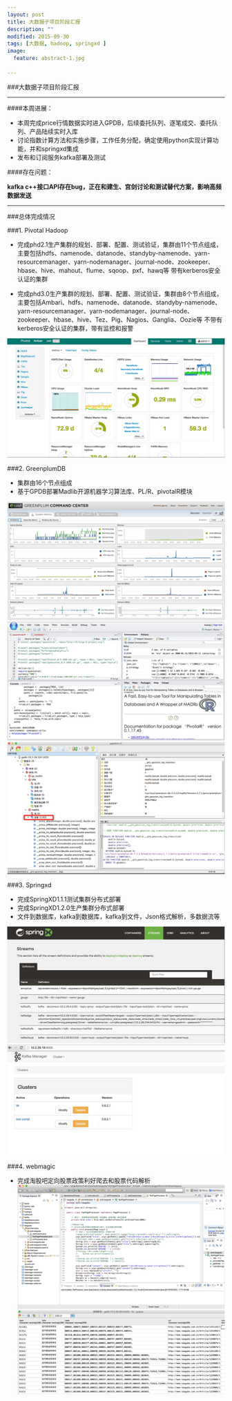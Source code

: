 ```yaml
---
layout: post
title: 大数据子项目阶段汇报
description: ""
modified: 2015-09-30
tags: [大数据, hadoop, springxd ]
image:
  feature: abstract-1.jpg

---
```


###大数据子项目阶段汇报
- - -

####本周进展：

* 本周完成price行情数据实时进入GPDB，后续委托队列、逐笔成交、委托队列、产品陆续实时入库
* 讨论指数计算方法和实施步骤，工作任务分配，确定使用python实现计算功能，并和springxd集成
* 发布和订阅服务kafka部署及测试

####存在问题：

**kafka c++接口API存在bug，正在和建生、宫剑讨论和测试替代方案，影响高频数据发送**



- - -

###总体完成情况

###1. Pivotal Hadoop
* 完成phd2.1生产集群的规划、部署、配置、测试验证，集群由11个节点组成，主要包括hdfs、namenode、datanode、standyby-namenode、yarn-resourcemanager、yarn-nodemanager、journal-node、zookeeper、hbase、hive、mahout、flume、sqoop、pxf、hawq等
带有kerberos安全认证的集群

* 完成phd3.0生产集群的规划、部署、配置、测试验证，集群由8个节点组成，主要包括Ambari、hdfs、namenode、datanode、standyby-namenode、yarn-resourcemanager、yarn-nodemanager、journal-node、zookeeper、hbase、hive、Tez、Pig、Nagios、Ganglia、Oozie等
不带有kerberos安全认证的集群，带有监控和报警

![phd3.0](/images/ambari-server.png)
<!--![phd2.1](/images/phd2.png)-->

###2. GreenplumDB
* 集群由16个节点组成
* 基于GPDB部署Madlib开源机器学习算法库、PL/R、pivotalR模块

![gpdb](/images/GPDB.png)
![pivotalR](/images/pivotalR.png)
![Madlib](/images/MADlib.png)

###3. Springxd
* 完成SpringXD1.1.1测试集群分布式部署
* 完成SpringXD1.2.0生产集群分布式部署
* 文件到数据库，kafka到数据库，kafka到文件，Json格式解析，多数据流等


![springxd-ui](/images/springxd-ui.png)
![kafka-manager](/images/kafka-manager.png)

###4. webmagic
* 完成淘股吧定向股票政策利好爬去和股票代码解析
![taoguba](/images/taoguba.png)
![taoguba](/images/webmagic.png)

